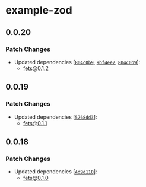# example-zod

## 0.0.20

### Patch Changes

- Updated dependencies
  [[`804c0b9`](https://github.com/ardatan/feTS/commit/804c0b9b07f3565b1d8ed8b2eb488e912dfcf6fd),
  [`9bf4ee2`](https://github.com/ardatan/feTS/commit/9bf4ee2cd27bae9565eb124de1a2b8a7d5903c27),
  [`804c0b9`](https://github.com/ardatan/feTS/commit/804c0b9b07f3565b1d8ed8b2eb488e912dfcf6fd)]:
  - fets@0.1.2

## 0.0.19

### Patch Changes

- Updated dependencies
  [[`5768dd3`](https://github.com/ardatan/fets/commit/5768dd32abc195c354d9a8a1ca8b5c146ae8a47d)]:
  - fets@0.1.1

## 0.0.18

### Patch Changes

- Updated dependencies
  [[`4d9d110`](https://github.com/ardatan/fets/commit/4d9d110907bb8d044049445b016eca88e5a6413c)]:
  - fets@0.1.0
